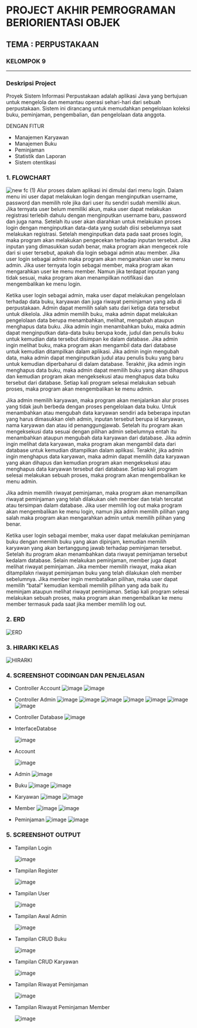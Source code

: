 # PROJECT AKHIR PEMROGRAMAN BERIORIENTASI OBJEK 
## TEMA : PERPUSTAKAAN
### KELOMPOK 9
------
### Deskripsi Project

Proyek Sistem Informasi Perpustakaan adalah aplikasi Java yang bertujuan untuk mengelola dan memantau operasi sehari-hari dari sebuah perpustakaan. Sistem ini dirancang untuk memudahkan pengelolaan koleksi buku, peminjaman, pengembalian, dan pengelolaan data anggota.

DENGAN FITUR

- Manajemen Karyawan
- Manajemen Buku
- Peminjaman
- Statistik dan Laporan
- Sistem otentikasi

### 1. FLOWCHART
![new fc (1)](https://github.com/Novandra7/PA-PBO/assets/122107967/48395052-fea1-4846-855e-43e160f7f43d)
Alur proses dalam aplikasi ini dimulai dari menu login. Dalam menu ini user dapat melakukan login dengan menginputkan username, password dan memilih role jika dari user itu sendiri sudah memiliki akun. Jika ternyata user belum memiliki akun, maka user dapat melakukan registrasi terlebih dahulu dengan menginputkan username baru, password dan juga nama. Setelah itu user akan diarahkan untuk melakukan proses login dengan menginputkan data-data yang sudah diisi sebelumnya saat melakukan registrasi. Setelah menginputkan data pada saat proses login, maka program akan melakukan pengecekan terhadap inputan tersebut. Jika inputan yang dimasukkan sudah benar, maka program akan mengecek role dari si user tersebut, apakah dia login sebagai admin atau member. Jika user login sebagai admin maka program akan mengarahkan user ke menu admin. Jika user ternyata login sebagai member, maka program akan mengarahkan user ke menu member. Namun jika terdapat inputan yang tidak sesuai, maka program akan menampilkan notifikasi dan mengembalikan ke menu login.

Ketika user login sebagai admin, maka user dapat melakukan pengelolaan terhadap data buku, karyawan dan juga riwayat peminjaman yang ada di perpustakaan. Admin dapat memilih salah satu dari ketiga data tersebut untuk dikelola. Jika admin memilih buku, maka admin dapat melakukan pengelolaan data berupa menambahkan, melihat, mengubah ataupun menghapus data buku. Jika admin ingin menambahkan buku, maka admin dapat menginputkan data-data buku berupa kode, judul dan penulis buku untuk kemudian data tersebut disimpan ke dalam database. Jika admin ingin melihat buku, maka program akan mengambil data dari database untuk kemudian ditampilkan dalam aplikasi. Jika admin ingin mengubah data, maka admin dapat menginputkan judul atau penulis buku yang baru untuk kemudian diperbaharui di dalam database. Terakhir, jika admin ingin menghapus data buku, maka admin dapat memilih buku yang akan dihapus dan kemudian program akan mengeksekusi atau menghapus data buku tersebut dari database. Setiap kali program selesai melakukan sebuah proses, maka program akan mengembalikan ke menu admin.

Jika admin memilih karyawan, maka program akan menjalankan alur proses yang tidak jauh berbeda dengan proses pengelolaan data buku. Untuk menambahkan atau mengubah data karyawan sendiri ada beberapa inputan yang harus dimasukkan oleh admin, inputan tersebut berupa id karyawan, nama karyawan dan atau  id penanggungjawab. Setelah itu program akan mengeksekusi data sesuai dengan pilihan admin sebelumnya entah itu menambahkan ataupun mengubah data karyawan dari database. Jika admin ingin melihat data karyawan, maka program akan mengambil data dari database untuk kemudian ditampilkan dalam aplikasi. Terakhir, jika admin ingin menghapus data karyawan, maka admin dapat memilih data karyawan yang akan dihapus dan kemudian program akan mengeksekusi atau menghapus data karyawan tersebut dari database. Setiap kali program selesai melakukan sebuah proses, maka program akan mengembalikan ke menu admin.

Jika admin memilih riwayat peminjaman, maka program akan menampilkan riwayat peminjaman yang telah dilakukan oleh member dan telah tercatat atau tersimpan dalam database. Jika user memilih log out maka program akan mengembalikan ke menu login, namun jika admin memilih pilihan yang salah maka program akan mengarahkan admin untuk memilih pilihan yang benar.

Ketika user login sebagai member, maka user dapat melakukan peminjaman buku dengan memilih buku yang akan dipinjam, kemudian memilih karyawan yang akan bertanggung jawab terhadap peminjaman tersebut. Setelah itu program akan menambahkan data riwayat peminjaman tersebut kedalam database. Selain melakukan peminjaman, member juga dapat melihat riwayat peminjaman. Jika member memilih riwayat, maka akan ditampilakn riwayat peminjaman buku yang telah dilakukan oleh member sebelumnya. Jika member ingin membatalkan pilihan, maka user dapat memilih “batal” kemudian kembali memilih pilihan yang ada baik itu meminjam ataupun melihat riwayat peminjaman. Setiap kali program selesai melakukan sebuah proses, maka program akan mengembalikan ke menu member termasuk pada saat jika member memilih log out.

### 2. ERD
![ERD](https://github.com/Novandra7/PA-PBO/assets/122107967/e923e393-e732-4c3c-bbc9-caa1ab41d6fe)

### 3. HIRARKI KELAS
![HIRARKI](https://github.com/Novandra7/PA-PBO/assets/122107967/d7972031-e809-4621-86c4-8db6c4f7672f)

### 4. SCREENSHOT CODINGAN DAN PENJELASAN
- Controller Account
  ![image](https://github.com/Novandra7/PA-PBO/assets/122107967/39afadb2-eab6-466c-a86d-c53bd4e45799)
  ![image](https://github.com/Novandra7/PA-PBO/assets/122107967/f9a85bb0-266a-4da3-82be-341d2f7f6908)
  
- Controller Admin
  ![image](https://github.com/Novandra7/PA-PBO/assets/122107967/09120f55-76c3-42f8-9101-c2d591e38a38)
  ![image](https://github.com/Novandra7/PA-PBO/assets/122107967/d816f374-ee6a-4ba5-b011-914ad2426eb5)
  ![image](https://github.com/Novandra7/PA-PBO/assets/122107967/32dafe47-7418-4ead-8a48-19d38b31bc7e)
  ![image](https://github.com/Novandra7/PA-PBO/assets/122107967/749695bc-e577-4656-b768-23d7be3a65d0)
  ![image](https://github.com/Novandra7/PA-PBO/assets/122107967/4dc8226f-26ef-4eb9-a009-a5084bf5a84b)
  ![image](https://github.com/Novandra7/PA-PBO/assets/122107967/2a61afe4-7a02-4064-8f41-c49c2ba3e274)
  ![image](https://github.com/Novandra7/PA-PBO/assets/122107967/f061dc30-df55-4fa9-80a6-f5fdbc20baee)

- Controller Database
  ![image](https://github.com/Novandra7/PA-PBO/assets/122107967/62954f79-7e54-4580-a748-4a7cf8ce361f)

- InterfaceDatabse
  
  ![image](https://github.com/Novandra7/PA-PBO/assets/122107967/91e49e0f-5a54-40a9-a9a9-8a28a94f22ea)

- Account
  
  ![image](https://github.com/Novandra7/PA-PBO/assets/122107967/6522ac61-af8b-4f6f-9a45-b4d2b3b0efc3)

- Admin
  ![image](https://github.com/Novandra7/PA-PBO/assets/122107967/309606d0-7cb7-4651-96ce-17bb3bba6240)

- Buku
  ![image](https://github.com/Novandra7/PA-PBO/assets/122107967/7f5dffb5-6f6b-4c71-b582-38335e3a5280)
  ![image](https://github.com/Novandra7/PA-PBO/assets/122107967/18d5ffba-fad8-4c7b-9de9-ab6702fdad5f)

- Karyawan
  ![image](https://github.com/Novandra7/PA-PBO/assets/122107967/9a4e02d0-c6e2-477b-ab1f-4e09cb48ad02)
  ![image](https://github.com/Novandra7/PA-PBO/assets/122107967/633e3ae4-5364-49d8-835d-7a8b85a920c3)

- Member
  ![image](https://github.com/Novandra7/PA-PBO/assets/122107967/5d2d353a-1bac-4a63-b094-de86e9648030)
  ![image](https://github.com/Novandra7/PA-PBO/assets/122107967/99dc0a02-363f-4d8e-9027-16e57dc64871)

- Peminjaman
  ![image](https://github.com/Novandra7/PA-PBO/assets/122107967/b0265e1d-a0b3-4e95-bfce-9065da13374d)
  ![image](https://github.com/Novandra7/PA-PBO/assets/122107967/7ae855fa-a655-4155-9961-0cd83ccbc3f8)

### 5. SCREENSHOT OUTPUT
- Tampilan Login
  
  ![image](https://github.com/Novandra7/PA-PBO/assets/122107967/b380bc03-6c76-4b67-8368-279d443d75f4)

- Tampilan Register
  
  ![image](https://github.com/Novandra7/PA-PBO/assets/122107967/aff20f6d-349e-48ae-9dbf-de3e5264a29e)

- Tampilan User
  
  ![image](https://github.com/Novandra7/PA-PBO/assets/122107967/5ece082f-3fbc-4fd3-81d7-cbd8e2face95)

- Tampilan Awal Admin
  
  ![image](https://github.com/Novandra7/PA-PBO/assets/122107967/5d54f82e-d441-4b0b-a26c-37ac07c20101)

- Tampilan CRUD Buku
  
  ![image](https://github.com/Novandra7/PA-PBO/assets/122107967/0b76761c-dadc-476f-824c-10acf081ce2d)

- Tampilan CRUD Karyawan
  
  ![image](https://github.com/Novandra7/PA-PBO/assets/122107967/2e1bb4ec-615e-4de8-aa99-e35ed3ced0ef)

- Tampilan Riwayat Peminjaman
  
  ![image](https://github.com/Novandra7/PA-PBO/assets/122107967/4b898830-b0ba-4554-8d7f-57ab11d1b256)

- Tampilan Riwayat Peminjaman Member

  ![image](https://github.com/Novandra7/PA-PBO/assets/122107967/dfd216b7-0e9b-4ac3-a6a8-d7fc7f29db7c)

